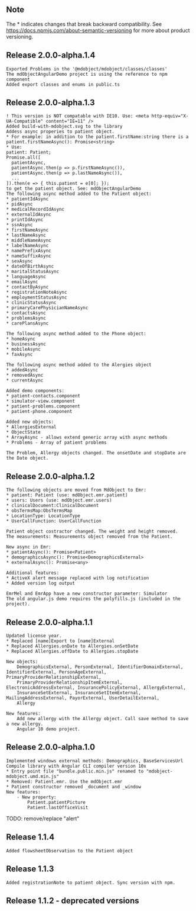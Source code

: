 ## Note
The * indicates changes that break backward compatibility. See https://docs.npmjs.com/about-semantic-versioning for more about product versioning.  
## Release 2.0.0-alpha.1.4
	Exported Problems in the '@mdobject/mdobject/classes/classes'
	The mdObjectAngularDemo project is using the reference to npm component 
	Added export classes and enums in public.ts

## Release 2.0.0-alpha.1.3
    ! This version is NOT compatable with IE10. Use: <meta http-equiv="X-UA-Compatible" content="IE=11" /> 
	Added build-with-mdobject.svg to the library
	Addess async properies to patient object. 
	* For example: in addition to the patient.firstName:string there is a patient.firstNameAsync(): Promise<string>
	* Use: 
    patient: Patient;
	Promise.all([
      patientAsync,
      patientAsync.then(p => p.firstNameAsync()),
      patientAsync.then(p => p.lastNameAsync()),
	  ...
    ]).then(e => { this.patient = e[0]; });
	to get the patient object. See: mdObjectAngularDemo 
	The following async method added to the Patient object:
	* patientIdAsync
	* pidAsync
	* medicalRecordIdAsync
	* externalIdAsync
	* printIdAsync
	* ssnAsync
	* firstNameAsync
	* lastNameAsync
	* middleNameAsync
	* labelNameAsync
	* namePrefixAsync
	* nameSuffixAsync
	* sexAsync
	* dateOfBirthAsync
	* maritalStatusAsync
	* languageAsync
	* emailAsync
	* contactByAsync
	* registrationNoteAsync
	* employmentStatusAsync
	* clinicStatusAsync
	* primaryCarePhysicianNameAsync
	* contactsAsync
	* problemsAsync
	* carePlansAsync

	The following async method added to the Phone object:
	* homeAsync
	* businessAsync
	* mobileAsync
	* faxAsync

	The following async method added to the Alergies object 
	* addedAsync
	* removedAsync
	* currentAsync

	Added demo components:
	* patient-contacts.component
	* simulator-view.component
	* patient-problems.component
	* patient-phone.component

	Added new objects:
	* AllergiesExternal
	* ObjectState
	* ArrayAsync - allows extend generic array with async methods
	* Problems - Array of patient problems

	The Problem, Allergy objects changed. The onsetDate and stopDate are the Date object. 

## Release 2.0.0-alpha.1.2
	The following objects are moved from MdObject to Emr:
	* patient: Patient (use: mdObject.emr.patient)
	* users: Users (use: mdObject.emr.users)
	* clinicalDocument:ClinicalDocument
	* obsTermsMap:ObsTermsMap
	* LocationType: LocationType
	* UserCallFunction: UserCallFunction

	Patient object costractor changed. The weight and height removed. 
	The measurements: Measurements object removed from the Patient. 

	New async in Emr:
	* patientAsync(): Promise<Patient>
	* demographicsAsync(): Promise<DemographicsExternal>
	* externalAsync(): Promise<any>

	Additional features:
	* ActiveX alert message replaced with log notification
	* Added version log output 

	EmrMel and EmrApp have a new constructor parameter: Simulator 
	The old angular.js demo requires the polyfills.js (included in the project). 

## Release 2.0.0-alpha.1.1
	Updated license year.
	* Replaced [name]Export to [name]External
	* Replaced Allergies.onDate to Allergies.onSetDate
	* Replaced Allergies.offDate to Allergies.stopDate

	New objects:
		DemographicsExternal, PersonExternal, IdentifierDomainExternal, IdentifierExternal, PersonAgeExternal, PrimaryProviderRelationshipExternal,
		PrimaryProviderRelationshipItemExternal, ElectronicAddressExternal, InsurancePolicyExternal, AllergyExternal,
		InsuranceSetExternal, InsuranceSetItemExternal, MailingAddressExternal, PayorExternal, UserDetailExternal, 
		Allergy

	New features:
		Add new allergy with the Allergy object. Call save method to save a new allergy.
		Angular 10 demo project.

## Release 2.0.0-alpha.1.0
	Implemented windows external methods: Demographics, BaseServicesUrl 
	Compile library with Angular CLI compiler version 10x
	* Entry point file "bundle.public.min.js" renamed to "mdobject-mdobject.umd.min.js" 
	* Removed: Patient.emr. Use the mdObject.emr
	* Patient constructor removed _document and _window
	New features:
		- New property: 
			Patient.patientPicture
			Patient.lastOfficeVisit


TODO: remove/replace "alert"

## Release 1.1.4
	Added flowsheetObservation to the Patient object

## Release 1.1.3
	Added registrationNote to patient object. Sync version with npm.

## Release 1.1.2 - deprecated versions

